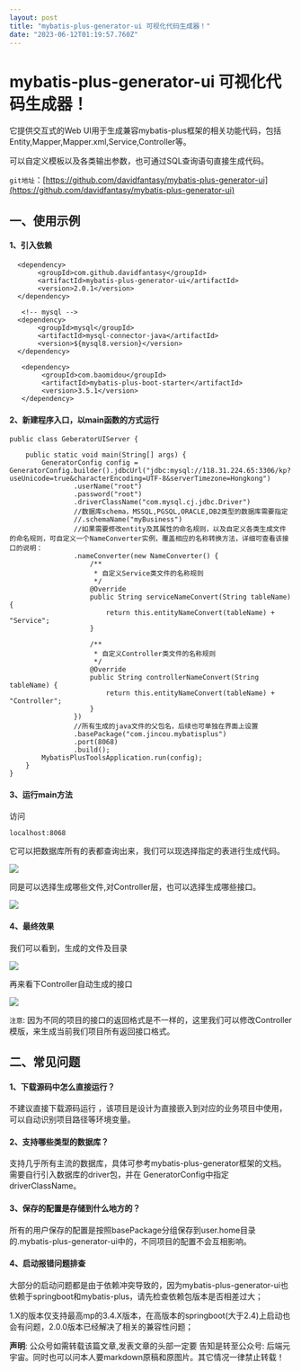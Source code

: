 ```yaml
---
layout: post
title: "mybatis-plus-generator-ui 可视化代码生成器！"
date: "2023-06-12T01:19:57.760Z"
---
```

mybatis-plus-generator-ui 可视化代码生成器！
===================================

它提供交互式的Web UI用于生成兼容mybatis-plus框架的相关功能代码，包括Entity,Mapper,Mapper.xml,Service,Controller等。

可以自定义模板以及各类输出参数，也可通过SQL查询语句直接生成代码。

`git地址`：[https://github.com/davidfantasy/mybatis-plus-generator-ui](https://github.com/davidfantasy/mybatis-plus-generator-ui)

一、使用示例
------

#### 1、引入依赖

      <dependency>
           <groupId>com.github.davidfantasy</groupId>
           <artifactId>mybatis-plus-generator-ui</artifactId>
           <version>2.0.1</version>
      </dependency>
    
       <!-- mysql -->
      <dependency>
           <groupId>mysql</groupId>
           <artifactId>mysql-connector-java</artifactId>
           <version>${mysql8.version}</version>
      </dependency>
    
       <dependency>
            <groupId>com.baomidou</groupId>
            <artifactId>mybatis-plus-boot-starter</artifactId>
            <version>3.5.1</version>
       </dependency>
    

#### 2、新建程序入口，以main函数的方式运行

    public class GeberatorUIServer {
    
        public static void main(String[] args) {
            GeneratorConfig config = GeneratorConfig.builder().jdbcUrl("jdbc:mysql://118.31.224.65:3306/kp?useUnicode=true&characterEncoding=UTF-8&serverTimezone=Hongkong")
                    .userName("root")
                    .password("root")
                    .driverClassName("com.mysql.cj.jdbc.Driver")
                    //数据库schema，MSSQL,PGSQL,ORACLE,DB2类型的数据库需要指定
                    //.schemaName("myBusiness")
                    //如果需要修改entity及其属性的命名规则，以及自定义各类生成文件的命名规则，可自定义一个NameConverter实例，覆盖相应的名称转换方法，详细可查看该接口的说明：
                    .nameConverter(new NameConverter() {
                        /**
                         * 自定义Service类文件的名称规则
                         */
                        @Override
                        public String serviceNameConvert(String tableName) {
                            return this.entityNameConvert(tableName) + "Service";
                        }
    
                        /**
                         * 自定义Controller类文件的名称规则
                         */
                        @Override
                        public String controllerNameConvert(String tableName) {
                            return this.entityNameConvert(tableName) + "Controller";
                        }
                    })
                    //所有生成的java文件的父包名，后续也可单独在界面上设置
                    .basePackage("com.jincou.mybatisplus")
                    .port(8068)
                    .build();
            MybatisPlusToolsApplication.run(config);
        }
    }
    

#### 3、运行main方法

访问

    localhost:8068
    

它可以把数据库所有的表都查询出来，我们可以现选择指定的表进行生成代码。

![](https://img2023.cnblogs.com/blog/1090617/202305/1090617-20230505195645817-1289975603.jpg)

同是可以选择生成哪些文件,对Controller层，也可以选择生成哪些接口。

![](https://img2023.cnblogs.com/blog/1090617/202305/1090617-20230505195655402-245442343.jpg)

#### 4、最终效果

我们可以看到，生成的文件及目录

![](https://img2023.cnblogs.com/blog/1090617/202305/1090617-20230505195704623-1354359833.jpg)

再来看下Controller自动生成的接口

![](https://img2023.cnblogs.com/blog/1090617/202305/1090617-20230505195714245-2034410687.jpg)

`注意`: 因为不同的项目的接口的返回格式是不一样的，这里我们可以修改Controller模版，来生成当前我们项目所有返回接口格式。

  

二、常见问题
------

#### 1、下载源码中怎么直接运行？

不建议直接下载源码运行 ，该项目是设计为直接嵌入到对应的业务项目中使用，可以自动识别项目路径等环境变量。

#### 2、支持哪些类型的数据库？

支持几乎所有主流的数据库，具体可参考mybatis-plus-generator框架的文档。需要自行引入数据库的driver包，并在 GeneratorConfig中指定driverClassName。

#### 3、保存的配置是存储到什么地方的？

所有的用户保存的配置是按照basePackage分组保存到user.home目录的.mybatis-plus-generator-ui中的，不同项目的配置不会互相影响。

#### 4、启动报错问题排查

大部分的启动问题都是由于依赖冲突导致的，因为mybatis-plus-generator-ui也依赖于springboot和mybatis-plus，请先检查依赖包版本是否相差过大；

1.X的版本仅支持最高mp的3.4.X版本，在高版本的springboot(大于2.4)上启动也会有问题，2.0.0版本已经解决了相关的兼容性问题；

  
  

**声明**: 公众号如需转载该篇文章,发表文章的头部一定要 告知是转至公众号: 后端元宇宙。同时也可以问本人要markdown原稿和原图片。其它情况一律禁止转载！